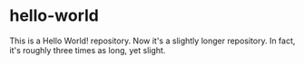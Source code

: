 # hello-world
This is a Hello World! repository.
Now it's a slightly longer repository.
In fact, it's roughly three times as long, yet slight.
